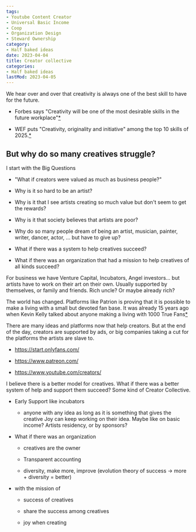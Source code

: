 ```yaml
---
tags:
- Youtube Content Creator
- Universal Basic Income
- Coop
- Organization Design
- Steward Ownership
category:
- Half baked ideas
date: 2023-04-04
title: Creator collective
categories:
- Half baked ideas
lastMod: 2023-04-05
---
```

We hear over and over that creativity is always one of the best skill to have for the future.

  + Forbes says "Creativity will be one of the most desirable skills in the future workplace"[*](https://www.forbes.com/sites/bernardmarr/2022/08/22/the-top-10-most-in-demand-skills-for-the-next-10-years/?sh=4ddb06c117be)

  + WEF puts "Creativity, originality and initiative" among the top 10 skills of 2025.[*](https://www.weforum.org/agenda/2020/10/top-10-work-skills-of-tomorrow-how-long-it-takes-to-learn-them/)



## But why do so many creatives struggle?



I start with the Big Questions

  + "What if creators were valued as much as business people?"

  + Why is it so hard to be an artist?

  + Why is it that I see artists creating so much value but don't seem to get the rewards?

  + Why is it that society believes that artists are poor?

  + Why do so many people dream of being an artist, musician, painter, writer, dancer, actor, ... but have to give up?

  + What if there was a system to help creatives succeed?

  + What if there was an organization that had a mission to help creatives of all kinds succeed?



For business we have Venture Capital, Incubators, Angel investors... but artists have to work on their art on their own. Usually supported by themselves, or family and friends. Rich uncle? Or maybe already rich?

The world has changed. Platforms like Patrion is proving that it is possible to make a living with a small but devoted fan base. It was already 15 years ago when Kevin Kelly talked about anyone making a living with 1000 True Fans[*](https://kk.org/thetechnium/1000-true-fans/)



There are many ideas and platforms now that help creators. But at the end of the day, creators are supported by ads, or big companies taking a cut for the platforms the artists are slave to.

  + https://start.onlyfans.com/

  + https://www.patreon.com/

  + https://www.youtube.com/creators/



I believe there is a better model for creatives. What if there was a better system of help and support them succeed? Some kind of Creator Collective.

  + Early Support like incubators

    + anyone with any idea as long as it is something that gives the creative Joy can keep working on their idea. Maybe like on basic income? Artists residency, or by sponsors?

  + What if there was an organization

    + creatives are the owner

    + Transparent accounting

    + diversity, make more, improve (evolution theory of success → more + diversity = better)

  + with the mission of

    + success of creatives

    + share the success among creatives

    + joy when creating
